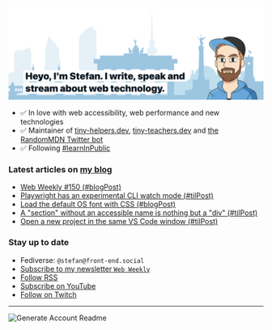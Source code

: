 <img alt="Heyo, I'm Stefan. I write and speak about web technology." src="https://raw.githubusercontent.com/stefanjudis/stefanjudis/main/screenshot.png">

- ✅ In love with web accessibility, web performance and new technologies
- ✅ Maintainer of [tiny-helpers.dev](https://tiny-helpers.dev), [tiny-teachers.dev](https://tiny-teachers.dev/) and [the RandomMDN Twitter bot](https://twitter.com/randomMDN)
- ✅ Following [#learnInPublic](https://www.stefanjudis.com/today-i-learned/)
### Latest articles on [my blog](https://www.stefanjudis.com)

<!-- BLOG-POST-LIST:START -->
- [Web Weekly #150 &lpar;#blogPost&rpar;](https://www.stefanjudis.com/blog/web-weekly-150/)
- [Playwright has an experimental CLI watch mode &lpar;#tilPost&rpar;](https://www.stefanjudis.com/today-i-learned/playwrights-cli-watch-mode/)
- [Load the default OS font with CSS &lpar;#blogPost&rpar;](https://www.stefanjudis.com/blog/load-the-default-os-font-with-css/)
- [A &quot;section&quot; without an accessible name is nothing but a &quot;div&quot; &lpar;#tilPost&rpar;](https://www.stefanjudis.com/today-i-learned/section-accessible-name/)
- [Open a new project in the same VS Code window &lpar;#tilPost&rpar;](https://www.stefanjudis.com/today-i-learned/reuse-editor-window-in-vs-code/)
<!-- BLOG-POST-LIST:END -->

### Stay up to date

- Fediverse: `@stefan@front-end.social`
- [Subscribe to my newsletter `Web Weekly`](https://webweekly.email/)
- [Follow RSS](https://www.stefanjudis.com/feeds/)
- [Subscribe on YouTube](https://youtube.com/c/stefanjudis)
- [Follow on Twitch](https://www.twitch.tv/stefanjudis)

---

![Generate Account Readme](https://github.com/stefanjudis/stefanjudis/workflows/Generate%20Account%20Readme/badge.svg)
